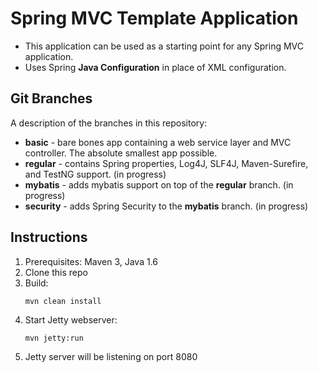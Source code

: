 # Spring MVC Template Application
*   This application can be used as a starting point for any Spring MVC application.
*   Uses Spring __Java Configuration__ in place of XML configuration.

## Git Branches
A description of the branches in this repository:

*   __basic__ - bare bones app containing a web service layer and MVC controller.  The absolute smallest app possible.
*   __regular__ - contains Spring properties, Log4J, SLF4J, Maven-Surefire, and TestNG support. (in progress)
*   __mybatis__ - adds mybatis support on top of the __regular__ branch. (in progress)
*   __security__ - adds Spring Security to the __mybatis__ branch. (in progress)

## Instructions
1.  Prerequisites: Maven 3, Java 1.6
2.  Clone this repo
3.  Build: <pre><code>mvn clean install</code></pre>
4.  Start Jetty webserver: <pre><code>mvn jetty:run</code></pre>
5.  Jetty server will be listening on port 8080